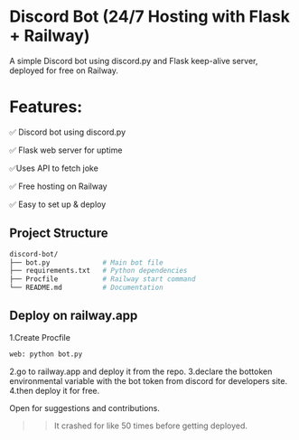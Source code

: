 #  Discord Bot (24/7 Hosting with Flask + Railway)
A simple Discord bot using discord.py and Flask keep-alive server, deployed for free on Railway.
# Features:

✅ Discord bot using discord.py

✅ Flask web server for uptime

✅Uses API to fetch joke

✅ Free hosting on Railway

✅ Easy to set up & deploy


## Project Structure


```bash
discord-bot/
├── bot.py             # Main bot file
├── requirements.txt   # Python dependencies
├── Procfile           # Railway start command
└── README.md          # Documentation

```

## Deploy on railway.app
1.Create Procfile
```bash
web: python bot.py
```
2.go to railway.app and deploy it from the repo.
3.declare the bottoken environmental variable with the bot token from discord for developers site.
4.then deploy it for free.

Open for suggestions and contributions.

>>It crashed for like 50 times before getting deployed.


